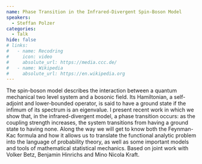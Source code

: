 ```yaml
---
name: Phase Transition in the Infrared-Divergent Spin-Boson Model
speakers:
  - Steffan Polzer
categories:
  - Talk
hide: false
# links:
#   - name: Recodring
#     icon: video
#     absolute_url: https://media.ccc.de/
#   - name: Wikipedia
#     absolute_url: https://en.wikipedia.org
---
```


The spin-boson model describes the interaction between a quantum mechanical two level system and a bosonic field. Its Hamiltonian, a self-adjoint and lower-bounded operator, is said to have a ground state if the infimum of its spectrum is an eigenvalue. I present recent work in which we show that, in the infrared-divergent model, a phase transition occurs: as the coupling strength increases, the system transitions from having a ground state to having none. Along the way we will get to know both the Feynman-Kac formula and how it allows us to translate the functional analytic problem into the language of probability theory, as well as some important models and tools of mathematical statistical mechanics. Based on joint work with Volker Betz, Benjamin Hinrichs and Mino Nicola Kraft. 
